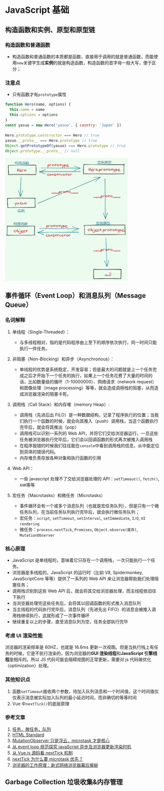 # JavaScript 基础

## 构造函数和实例、原型和原型链

### 构造函数和普通函数

- 构造函数和普通函数的本质都是函数，直接用于调用的就是普通函数，而能使用`new`关键字生成**实例**的就是构造函数，构造函数的首字母一般大写，便于区分；

### 注意点

- 只有函数才有`prototype`属性

```javascript
function Hero(name, options) {
  this.name = name
  this.options = options
}
const yasuo = new Hero('yasuo', { country: 'Japan' })

Hero.prototype.constructor === Hero // true
yasuo.__proto__ === Hero.prototype // true
Object.getPrototypeOf(yasuo) === Hero.prototype // true
Object.prototype.__proto__ // null
```

<img src="../images/原型和原型链.png" width="400" height="400" alt="原型和原型链" />

## 事件循环（Event Loop）和消息队列（Message Queue）

### 名词解释

1. 单线程（Single-Threaded）：
   - 与多线程相对，指的是代码程序由上至下的顺序依次执行，同一时间只能执行一件任务。
2. 非阻塞（Non-Blocking）和异步（Asynchronous）：
   - 单线程的优势是系统稳定，开发容易；但是最大的问题就是上一个任务完成之后才开始下一个任务的执行，如果上一个任务花费了大量的时间的话，比如数量级的循环（1-10000000）、网络请求（network request）和图像处理（image processing）等等，就会造成调用栈的阻塞，从而造成浏览器渲染的阻塞卡死。
3. 调用栈（Call Stack）和内存堆（memory Heap）:
   - 调用栈（先进后出 FILO）是一种数据结构，记录了程序执行的位置；当我们执行一个函数的时候，就会向其推入（push）调用栈，当这个函数执行完毕后，就会将其推出（pop）
   - 调用栈可以识别一系列的 Web API，并将它们交给浏览器运行，一旦这些任务被浏览器执行完毕后，它们会以回调函数的形式再次被推入调用栈
   - 在程序报错的时候我们往往能在`console`中看到调用栈的信息，从中能定位到具体的错误代码。
   - 内存堆负责存放各种对象和执行函数的引用
4. Web API：

   - 一些 javascript 处理不了交给浏览器处理的 API：`setTimeout()`, `fetch()`, `XHR`等等

5. 宏任务（Macrotasks）和微任务（Microtasks）
   - 事件循环会有一个或多个消息队列（也就是宏任务队列），但是只有一个微任务队列，在当前任务队列执行完毕后，就会执行微任务队列；
   - 宏任务：`script`, `setTimeout`, `setInterval`, `setImmediate`, `I/O`, `UI rendering`
   - 微任务：`process.nextTick`, `Promises`, `Object.observe(废弃)`, `MutationObserver`

### 核心原理

- JavaScript 是单线程的，意味着它只存在一个调用栈，一次只能执行一个任务。
- 浏览器是多线程的，JavaScript 的运行时（比如 V8, Spidermonkey, JavaScriptCore 等等）提供了一系列的 Web API 来让浏览器帮助我们处理阻塞任务；
- 调用栈识别到这些 Web API 后，就会将其交给浏览器处理，而主线程依旧往下执行
- 当浏览器处理完这些任务后，会将其以回调函数的形式推入消息队列
- 当主线程的代码执行完毕后，消息队列（先进先出 FIFO）的消息会被推入调用栈继续执行，这就形成了一次事件循环
- 继续重复以上的步骤，直至消息队列为空，任务全部执行完毕

### 考虑 UI 渲染性能

浏览器的渲染频率是 60HZ，也就是 16.6ms 更新一次视图。但是当执行栈上有任务的时候，它是不执行渲染的，因为浏览器的**GUI 渲染线程**和**JavaScript 引擎线程**是相斥的。所以 JS 代码可能会阻碍视图的正常更新，需要对 js 代码做优化（optimization）处理。

### 其他知识点

1. 函数`setTimeout`接收两个参数，待加入队列消息和一个时间值，这个时间值仅仅表示消息被实际加入队列的最小延迟时间，而非确切的等等时间
2. Vue 中`nextTick()`的底层原理

### 参考文章

1. [任务，微任务，队列](https://jakearchibald.com/2015/tasks-microtasks-queues-and-schedules/)
2. [HTML Standard](https://html.spec.whatwg.org/multipage/webappapis.html#event-loop-processing-model)
3. [MutationObserver 只是浮云，microtask 才是核心](https://github.com/Ma63d/vue-analysis/issues/6)
4. [从 event loop 规范探究 javaScript 异步及浏览器更新渲染时机](https://github.com/aooy/blog/issues/5)
5. [从 Vue.js 源码看 nextTick 机制](https://zhuanlan.zhihu.com/p/30451651)
6. [nextTick 为什么要 microtask 优先？](https://juejin.im/post/5d57994ef265da03bd051969#comment)
7. [浏览器的工作原理：新式网络浏览器幕后揭秘](https://www.html5rocks.com/zh/tutorials/internals/howbrowserswork/)

## Garbage Collection 垃圾收集&内存管理
